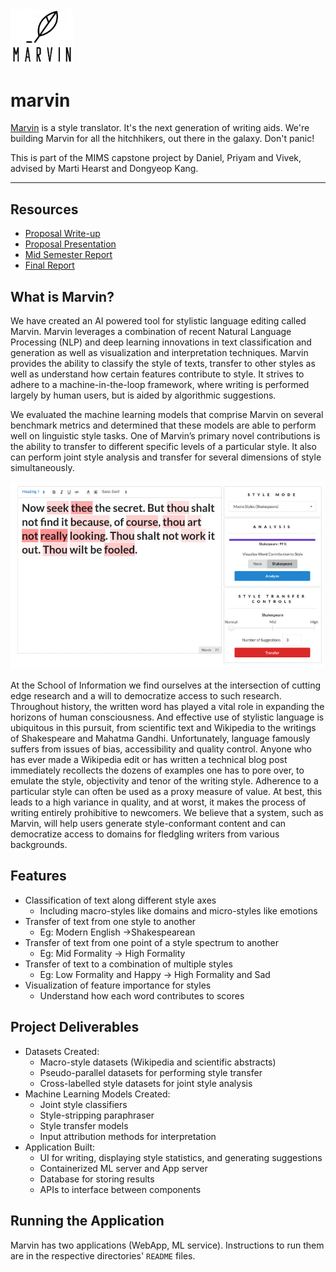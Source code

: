 <img src="./resources/marvin.jpg" width=100>

# marvin
[Marvin](https://en.wikipedia.org/wiki/Marvin_the_Paranoid_Android) is a style translator. It's the next generation of writing aids. We're building Marvin for all the hitchhikers, out there in the galaxy. Don't panic! 

This is part of the MIMS capstone project by Daniel, Priyam and Vivek, advised by Marti Hearst and Dongyeop Kang. 

---
## Resources
- [Proposal Write-up](./resources/Capstone_Proposal.pdf)
- [Proposal Presentation](https://docs.google.com/presentation/d/1WDxKhQlrkEXCB8D0i7ft0GGVZ21YWNWPEra_PcqXI2o/edit?usp=sharing)
- [Mid Semester Report](./resources/Mid_Semester_Report.pdf)
- [Final Report](./resources/Final_Report.pdf)

## What is Marvin?
We have created an AI powered tool for stylistic language editing called Marvin. Marvin leverages a combination of recent Natural Language Processing (NLP) and deep learning innovations in text classification and generation as well as visualization and interpretation techniques. Marvin provides the ability to classify the style of texts, transfer to other styles as well as understand how certain features contribute to style. It strives to adhere to a machine-in-the-loop framework, where writing is performed largely by human users, but is aided by algorithmic suggestions. 

We evaluated the machine learning models that comprise Marvin on several benchmark metrics and determined that these models are able to perform well on linguistic style tasks. One of Marvin’s primary novel contributions is the ability to transfer to different specific levels of a particular style. It also can perform joint style analysis and transfer for several dimensions of style simultaneously. 

<img src="./resources/teaser2.jpg" width=500>

At the School of Information we find ourselves at the intersection of cutting edge research and a will to democratize access to such research. Throughout history, the written word has played a vital role in expanding the horizons of human consciousness. And effective use of stylistic language is ubiquitous in this pursuit, from scientific text and Wikipedia to the writings of Shakespeare and Mahatma Gandhi. Unfortunately, language famously suffers from issues of bias, accessibility and quality control. Anyone who has ever made a Wikipedia edit or has written a technical blog post immediately recollects the dozens of examples one has to pore over, to emulate the style, objectivity and tenor of the writing style. Adherence to a particular style can often be used as a proxy measure of value. At best, this leads to a high variance in quality, and at worst, it makes the process of writing entirely prohibitive to newcomers. We believe that a system, such as Marvin, will help users generate style-conformant content and can democratize access to domains for fledgling writers from various backgrounds.

## Features
- Classification of text along different style axes
    - Including macro-styles like domains and micro-styles like emotions
- Transfer of text from one style to another
    - Eg: Modern English →Shakespearean
- Transfer of text from one point of a style spectrum to another
    - Eg: Mid Formality → High Formality
- Transfer of text to a combination of multiple styles
    - Eg: Low Formality and Happy →  High Formality and Sad
- Visualization of feature importance for styles
    - Understand how each word contributes to scores


## Project Deliverables

- Datasets Created:
    - Macro-style datasets (Wikipedia and scientific abstracts)
    - Pseudo-parallel datasets for performing style transfer
    - Cross-labelled style datasets for joint style analysis
- Machine Learning Models Created:
    - Joint style classifiers
    - Style-stripping paraphraser
    - Style transfer models
    - Input attribution methods for interpretation
- Application Built:
    - UI for writing, displaying style statistics, and generating suggestions
    - Containerized ML server and App server
    - Database for storing results
    - APIs to interface between components

## Running the Application
Marvin has two applications (WebApp, ML service). Instructions to run them are in the respective directories' `README` files.